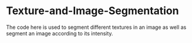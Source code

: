# Texture-and-Image-Segmentation
The code here is used to segment different textures in an image as well as segment an image according to its intensity.
